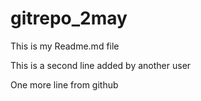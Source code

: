 # gitrepo_2may

This is my Readme.md file

This is a second line added by another user

One more line from github
